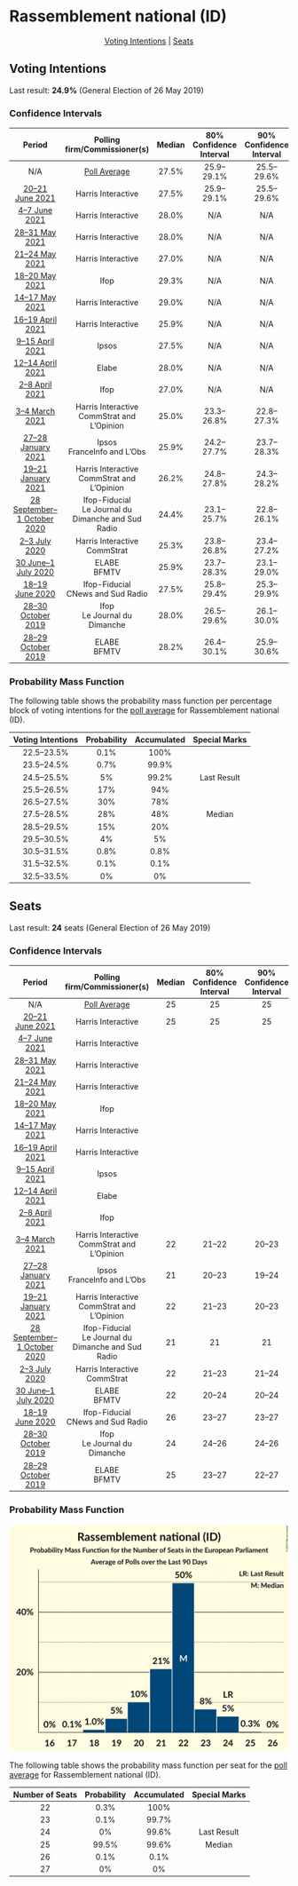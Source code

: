 # Rassemblement national (ID)

<p align="center"><a href="#voting-intentions">Voting Intentions</a> | <a href="#seats">Seats</a></p>

## Voting Intentions

Last result: **24.9%** (General Election of 26 May 2019)

### Confidence Intervals

| Period     | Polling firm/Commissioner(s) | Median | 80% Confidence Interval | 90% Confidence Interval | 95% Confidence Interval | 99% Confidence Interval |
|:----------:|:----------------:|:-----------:|:-----------------------:|:-----------------------:|:-----------------------:|:-----------------------:|
| N/A | [Poll Average](average.html) | 27.5% | 25.9–29.1% | 25.5–29.6% | 25.1–30.0% | 24.4–30.8% |
| [20–21 June 2021](2021-06-21-HarrisInteractive.html) | Harris Interactive | 27.5% | 25.9–29.1% | 25.5–29.6% | 25.1–30.0% | 24.4–30.8% |
| [4–7 June 2021](2021-06-07-HarrisInteractive.html) | Harris Interactive | 28.0% | N/A | N/A | N/A | N/A |
| [28–31 May 2021](2021-05-31-HarrisInteractive.html) | Harris Interactive | 28.0% | N/A | N/A | N/A | N/A |
| [21–24 May 2021](2021-05-24-HarrisInteractive.html) | Harris Interactive | 27.0% | N/A | N/A | N/A | N/A |
| [18–20 May 2021](2021-05-20-Ifop.html) | Ifop | 29.3% | N/A | N/A | N/A | N/A |
| [14–17 May 2021](2021-05-17-HarrisInteractive.html) | Harris Interactive | 29.0% | N/A | N/A | N/A | N/A |
| [16–19 April 2021](2021-04-19-HarrisInteractive.html) | Harris Interactive | 25.9% | N/A | N/A | N/A | N/A |
| [9–15 April 2021](2021-04-15-Ipsos.html) | Ipsos | 27.5% | N/A | N/A | N/A | N/A |
| [12–14 April 2021](2021-04-14-Elabe.html) | Elabe | 28.0% | N/A | N/A | N/A | N/A |
| [2–8 April 2021](2021-04-08-Ifop.html) | Ifop | 27.0% | N/A | N/A | N/A | N/A |
| [3–4 March 2021](2021-03-04-HarrisInteractive.html) | Harris Interactive <br> CommStrat and L’Opinion | 25.0% | 23.3–26.8% | 22.8–27.3% | 22.4–27.8% | 21.6–28.7% |
| [27–28 January 2021](2021-01-28-Ipsos.html) | Ipsos <br> FranceInfo and L’Obs | 25.9% | 24.2–27.7% | 23.7–28.3% | 23.3–28.7% | 22.5–29.6% |
| [19–21 January 2021](2021-01-21-HarrisInteractive.html) | Harris Interactive <br> CommStrat and L’Opinion | 26.2% | 24.8–27.8% | 24.3–28.2% | 24.0–28.6% | 23.3–29.4% |
| [28 September–1 October 2020](2020-10-01-Ifop-Fiducial.html) | Ifop-Fiducial <br> Le Journal du Dimanche and Sud Radio | 24.4% | 23.1–25.7% | 22.8–26.1% | 22.5–26.4% | 21.9–27.0% |
| [2–3 July 2020](2020-07-03-HarrisInteractive.html) | Harris Interactive <br> CommStrat | 25.3% | 23.8–26.8% | 23.4–27.2% | 23.1–27.6% | 22.4–28.3% |
| [30 June–1 July 2020](2020-07-01-ELABE.html) | ELABE <br> BFMTV | 25.9% | 23.7–28.3% | 23.1–29.0% | 22.6–29.6% | 21.5–30.8% |
| [18–19 June 2020](2020-06-19-Ifop-Fiducial.html) | Ifop-Fiducial <br> CNews and Sud Radio | 27.5% | 25.8–29.4% | 25.3–29.9% | 24.8–30.4% | 24.0–31.3% |
| [28–30 October 2019](2019-10-30-Ifop.html) | Ifop <br> Le Journal du Dimanche | 28.0% | 26.5–29.6% | 26.1–30.0% | 25.7–30.4% | 25.0–31.2% |
| [28–29 October 2019](2019-10-29-ELABE.html) | ELABE <br> BFMTV | 28.2% | 26.4–30.1% | 25.9–30.6% | 25.5–31.1% | 24.7–32.0% |

### Probability Mass Function

The following table shows the probability mass function per percentage block of voting intentions for the [poll average](average.html) for Rassemblement national (ID).

| Voting Intentions | Probability | Accumulated | Special Marks |
|:-----------------:|:-----------:|:-----------:|:-------------:|
| 22.5–23.5% | 0.1% | 100% |  |
| 23.5–24.5% | 0.7% | 99.9% |  |
| 24.5–25.5% | 5% | 99.2% | Last Result |
| 25.5–26.5% | 17% | 94% |  |
| 26.5–27.5% | 30% | 78% |  |
| 27.5–28.5% | 28% | 48% | Median |
| 28.5–29.5% | 15% | 20% |  |
| 29.5–30.5% | 4% | 5% |  |
| 30.5–31.5% | 0.8% | 0.8% |  |
| 31.5–32.5% | 0.1% | 0.1% |  |
| 32.5–33.5% | 0% | 0% |  |


## Seats

Last result: **24** seats (General Election of 26 May 2019)

### Confidence Intervals

| Period     | Polling firm/Commissioner(s) | Median | 80% Confidence Interval | 90% Confidence Interval | 95% Confidence Interval | 99% Confidence Interval |
|:----------:|:----------------:|:------:|:-----------------------:|:-----------------------:|:-----------------------:|:-----------------------:|
| N/A | [Poll Average](average.html) | 25 | 25 | 25 | 25 | 25 |
| [20–21 June 2021](2021-06-21-HarrisInteractive.html) | Harris Interactive | 25 | 25 | 25 | 25 | 25 |
| [4–7 June 2021](2021-06-07-HarrisInteractive.html) | Harris Interactive |  |  |  |  |  |
| [28–31 May 2021](2021-05-31-HarrisInteractive.html) | Harris Interactive |  |  |  |  |  |
| [21–24 May 2021](2021-05-24-HarrisInteractive.html) | Harris Interactive |  |  |  |  |  |
| [18–20 May 2021](2021-05-20-Ifop.html) | Ifop |  |  |  |  |  |
| [14–17 May 2021](2021-05-17-HarrisInteractive.html) | Harris Interactive |  |  |  |  |  |
| [16–19 April 2021](2021-04-19-HarrisInteractive.html) | Harris Interactive |  |  |  |  |  |
| [9–15 April 2021](2021-04-15-Ipsos.html) | Ipsos |  |  |  |  |  |
| [12–14 April 2021](2021-04-14-Elabe.html) | Elabe |  |  |  |  |  |
| [2–8 April 2021](2021-04-08-Ifop.html) | Ifop |  |  |  |  |  |
| [3–4 March 2021](2021-03-04-HarrisInteractive.html) | Harris Interactive <br> CommStrat and L’Opinion | 22 | 21–22 | 20–23 | 19–24 | 19–24 |
| [27–28 January 2021](2021-01-28-Ipsos.html) | Ipsos <br> FranceInfo and L’Obs | 21 | 20–23 | 19–24 | 19–24 | 18–24 |
| [19–21 January 2021](2021-01-21-HarrisInteractive.html) | Harris Interactive <br> CommStrat and L’Opinion | 22 | 21–23 | 20–23 | 20–24 | 19–25 |
| [28 September–1 October 2020](2020-10-01-Ifop-Fiducial.html) | Ifop-Fiducial <br> Le Journal du Dimanche and Sud Radio | 21 | 21 | 21 | 21–22 | 20–23 |
| [2–3 July 2020](2020-07-03-HarrisInteractive.html) | Harris Interactive <br> CommStrat | 22 | 21–23 | 21–24 | 20–24 | 20–25 |
| [30 June–1 July 2020](2020-07-01-ELABE.html) | ELABE <br> BFMTV | 22 | 20–24 | 20–24 | 20–25 | 18–28 |
| [18–19 June 2020](2020-06-19-Ifop-Fiducial.html) | Ifop-Fiducial <br> CNews and Sud Radio | 26 | 23–27 | 23–27 | 22–27 | 21–29 |
| [28–30 October 2019](2019-10-30-Ifop.html) | Ifop <br> Le Journal du Dimanche | 24 | 24–26 | 24–26 | 23–27 | 22–28 |
| [28–29 October 2019](2019-10-29-ELABE.html) | ELABE <br> BFMTV | 25 | 23–27 | 22–27 | 22–27 | 21–28 |

### Probability Mass Function

![Graph with seats probability mass function not yet produced](average-seats-pmf-rassemblementnationalid.png "Seats Probability Mass Function")

The following table shows the probability mass function per seat for the [poll average](average.html) for Rassemblement national (ID).

| Number of Seats | Probability | Accumulated | Special Marks |
|:---------------:|:-----------:|:-----------:|:-------------:|
| 22 | 0.3% | 100% |  |
| 23 | 0.1% | 99.7% |  |
| 24 | 0% | 99.6% | Last Result |
| 25 | 99.5% | 99.6% | Median |
| 26 | 0.1% | 0.1% |  |
| 27 | 0% | 0% |  |


